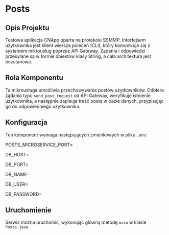 # Posts

## Opis Projektu

Testowa aplikacja CNApp oparta na protokole SSMMP. Interfejsem użytkownika jest klient wiersza poleceń (CLI), który komunikuje się z systemem mikrousług poprzez API Gateway. Żądania i odpowiedzi przesyłane są w formie obiektów klasy String, a cała architektura jest bezstanowa.

## Rola Komponentu

Ta mikrousługa umożliwia przechowywanie postów użytkowników. Odbiera żądania typu `send_post_request` od API Gateway, weryfikuje istnienie użytkownika, a następnie zapisuje treść posta w bazie danych, przypisując go do odpowiedniego użytkownika.

## Konfiguracja

Ten komponent wymaga następujących zmienkowych w pliku `.env`:

POSTS_MICROSERVICE_PORT=

DB_HOST=

DB_PORT=

DB_NAME=

DB_USER=

DB_PASSWORD=


## Uruchomienie

Serwis można uruchomić, wykonując główną metodę `main` w klasie `Posts.java`
